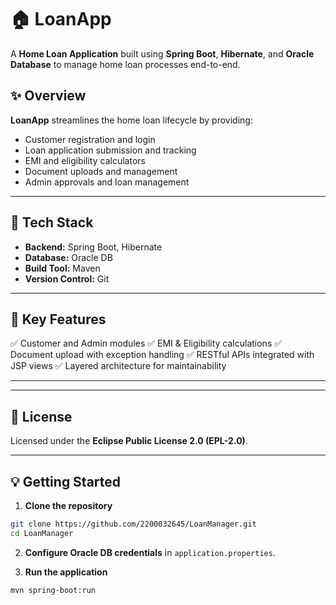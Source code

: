 # 🏠 LoanApp

A **Home Loan Application** built using **Spring Boot**, **Hibernate**, and **Oracle Database** to manage home loan processes end-to-end.


## ✨ **Overview**

**LoanApp** streamlines the home loan lifecycle by providing:

* Customer registration and login
* Loan application submission and tracking
* EMI and eligibility calculators
* Document uploads and management
* Admin approvals and loan management

---

## 🚀 **Tech Stack**

* **Backend:** Spring Boot, Hibernate
* **Database:** Oracle DB
* **Build Tool:** Maven
* **Version Control:** Git

---

## 🔧 **Key Features**

✅ Customer and Admin modules
✅ EMI & Eligibility calculations
✅ Document upload with exception handling
✅ RESTful APIs integrated with JSP views
✅ Layered architecture for maintainability

---

---

## 📜 **License**

Licensed under the **Eclipse Public License 2.0 (EPL-2.0)**.

---

## 💡 **Getting Started**

1. **Clone the repository**

```bash
git clone https://github.com/2200032645/LoanManager.git
cd LoanManager
```

2. **Configure Oracle DB credentials** in `application.properties`.

3. **Run the application**

```bash
mvn spring-boot:run
```

